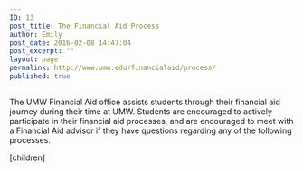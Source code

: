 ```yaml
---
ID: 13
post_title: The Financial Aid Process
author: Emily
post_date: 2016-02-08 14:47:04
post_excerpt: ""
layout: page
permalink: http://www.umw.edu/financialaid/process/
published: true
---
```

The UMW Financial Aid office assists students through their financial aid journey during their time at UMW. Students are encouraged to actively participate in their financial aid processes, and are encouraged to meet with a Financial Aid advisor if they have questions regarding any of the following processes.

[children]